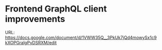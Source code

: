 # Frontend GraphQL client improvements

URL: https://docs.google.com/document/d/1VWW35Q__3PkUk7jQd4mowySx1c9kXOPGralgPyDSRXM/edit
